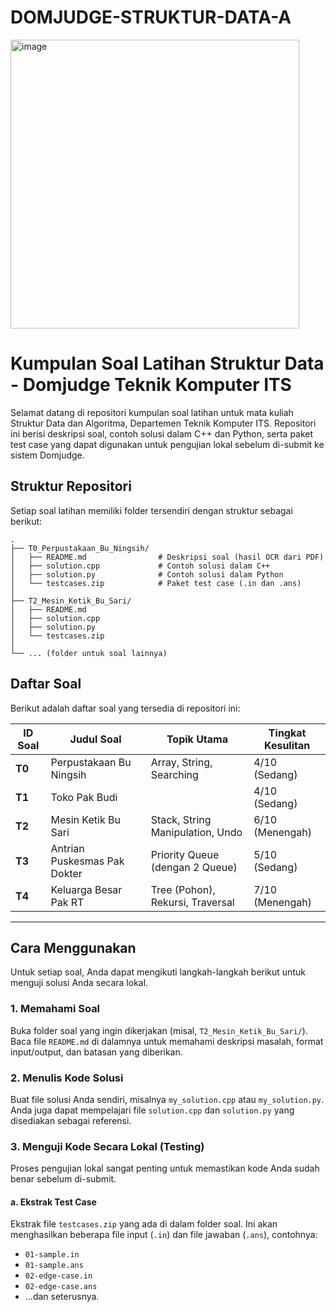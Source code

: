 # DOMJUDGE-STRUKTUR-DATA-A
<img width="462" height="462" alt="image" src="https://github.com/user-attachments/assets/f99a2e2f-6dbc-47c1-96f7-a67a0700139a" />

# Kumpulan Soal Latihan Struktur Data - Domjudge Teknik Komputer ITS

Selamat datang di repositori kumpulan soal latihan untuk mata kuliah Struktur Data dan Algoritma, Departemen Teknik Komputer ITS. Repositori ini berisi deskripsi soal, contoh solusi dalam C++ dan Python, serta paket test case yang dapat digunakan untuk pengujian lokal sebelum di-submit ke sistem Domjudge.

## Struktur Repositori

Setiap soal latihan memiliki folder tersendiri dengan struktur sebagai berikut:

```
.
├── T0_Perpustakaan_Bu_Ningsih/
│   ├── README.md                # Deskripsi soal (hasil OCR dari PDF)
│   ├── solution.cpp             # Contoh solusi dalam C++
│   ├── solution.py              # Contoh solusi dalam Python
│   └── testcases.zip            # Paket test case (.in dan .ans)
│
├── T2_Mesin_Ketik_Bu_Sari/
│   ├── README.md
│   ├── solution.cpp
│   ├── solution.py
│   └── testcases.zip
│
└── ... (folder untuk soal lainnya)
```

## Daftar Soal

Berikut adalah daftar soal yang tersedia di repositori ini:

| ID Soal | Judul Soal                    | Topik Utama                                    | Tingkat Kesulitan |
|---------|-------------------------------|------------------------------------------------|-------------------|
| **T0**  | Perpustakaan Bu Ningsih       | Array, String, Searching                       | 4/10 (Sedang)     |
| **T1**  | Toko Pak Budi                 |                                                | 4/10 (Sedang)     |
| **T2**  | Mesin Ketik Bu Sari           | Stack, String Manipulation, Undo               | 6/10 (Menengah)   |
| **T3**  | Antrian Puskesmas Pak Dokter  | Priority Queue (dengan 2 Queue)                | 5/10 (Sedang)     |
| **T4**  | Keluarga Besar Pak RT         | Tree (Pohon), Rekursi, Traversal               | 7/10 (Menengah)   |

---

## Cara Menggunakan

Untuk setiap soal, Anda dapat mengikuti langkah-langkah berikut untuk menguji solusi Anda secara lokal.

### 1. Memahami Soal

Buka folder soal yang ingin dikerjakan (misal, `T2_Mesin_Ketik_Bu_Sari/`). Baca file `README.md` di dalamnya untuk memahami deskripsi masalah, format input/output, dan batasan yang diberikan.

### 2. Menulis Kode Solusi

Buat file solusi Anda sendiri, misalnya `my_solution.cpp` atau `my_solution.py`. Anda juga dapat mempelajari file `solution.cpp` dan `solution.py` yang disediakan sebagai referensi.

### 3. Menguji Kode Secara Lokal (Testing)

Proses pengujian lokal sangat penting untuk memastikan kode Anda sudah benar sebelum di-submit.

#### a. Ekstrak Test Case

Ekstrak file `testcases.zip` yang ada di dalam folder soal. Ini akan menghasilkan beberapa file input (`.in`) dan file jawaban (`.ans`), contohnya:
- `01-sample.in`
- `01-sample.ans`
- `02-edge-case.in`
- `02-edge-case.ans`
- ...dan seterusnya.
